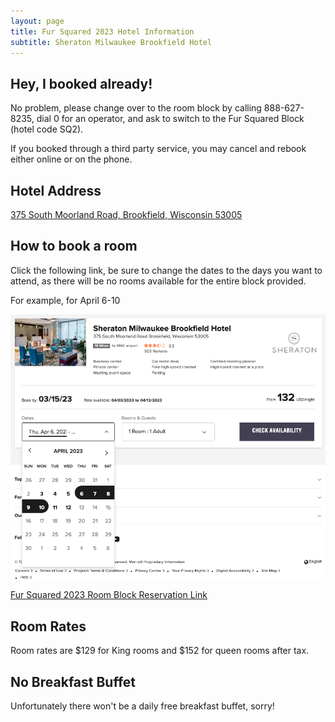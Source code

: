 ```yaml
---
layout: page
title: Fur Squared 2023 Hotel Information
subtitle: Sheraton Milwaukee Brookfield Hotel
---
```


## Hey, I booked already!

No problem, please change over to the room block by calling 888-627-8235, dial 0 for an operator, and ask to switch to the Fur Squared Block (hotel code SQ2).

If you booked through a third party service, you may cancel and rebook either online or on the phone.

## Hotel Address
[375 South Moorland Road, Brookfield, Wisconsin 53005](https://goo.gl/maps/tYFbhFAxCzNyrgteA)

## How to book a room

Click the following link, be sure to change the dates to the days you want to attend, as there will be no rooms available for the entire block provided.

For example, for April 6-10

![an image showing the booking site for the Sheraton Milwaukee Brookfield website](/uploads/booking2023.png)

[Fur Squared 2023 Room Block Reservation Link](https://www.marriott.com/events/start.mi?id=1673555252247&key=GRP)

## Room Rates
Room rates are $129 for King rooms and $152 for queen rooms after tax.

## No Breakfast Buffet
Unfortunately there won't be a daily free breakfast buffet, sorry!
